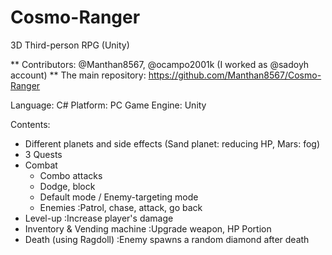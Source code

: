 # Cosmo-Ranger
3D Third-person RPG (Unity)


** Contributors: @Manthan8567, @ocampo2001k (I worked as @sadoyh account)
** The main repository: https://github.com/Manthan8567/Cosmo-Ranger


Language: C#
Platform: PC
Game Engine: Unity


Contents:
- Different planets and side effects (Sand planet: reducing HP, Mars: fog)
- 3 Quests
- Combat
  - Combo attacks
  - Dodge, block
  - Default mode / Enemy-targeting mode
  - Enemies :Patrol, chase, attack, go back
- Level-up :Increase player's damage
- Inventory & Vending machine :Upgrade weapon, HP Portion
- Death (using Ragdoll) :Enemy spawns a random diamond after death
